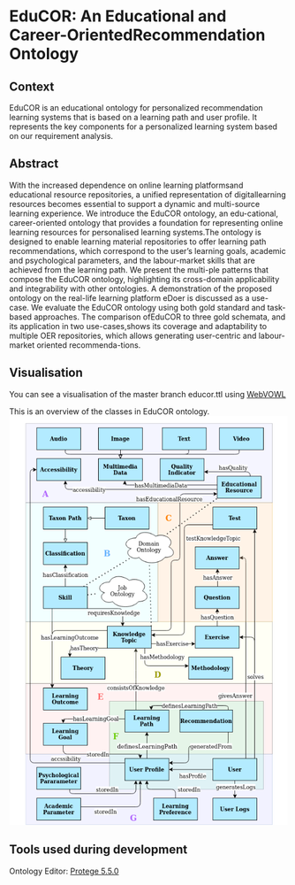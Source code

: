 # EduCOR: An Educational and Career-OrientedRecommendation Ontology
## Context

EduCOR is an educational ontology for personalized recommendation learning systems that is based on a learning path and user profile. It represents the key components for a personalized learning system based on our requirement analysis.

## Abstract

With the increased dependence on online learning platformsand educational resource repositories, a unified representation of digitallearning  resources  becomes  essential  to  support  a  dynamic  and  multi-source learning experience. We introduce the EduCOR ontology, an edu-cational,  career-oriented  ontology  that  provides  a  foundation  for  representing  online  learning  resources  for  personalised  learning  systems.The ontology is designed to enable learning material repositories to offer learning path recommendations, which correspond to the user’s learning goals,  academic  and  psychological  parameters,  and  the  labour-market skills  that  are  achieved  from  the  learning  path.  We  present  the  multi-ple patterns that compose the EduCOR ontology, highlighting its cross-domain applicability and integrability with other ontologies. A demonstration of the proposed ontology on the real-life learning platform eDoer is discussed as a use-case. We evaluate the EduCOR ontology using both gold standard and task-based approaches. The comparison ofEduCOR to three gold schemata, and its application in two use-cases,shows its coverage and adaptability to multiple OER repositories, which allows generating user-centric and labour-market oriented recommenda-tions.

## Visualisation

You can see a visualisation of the master branch educor.ttl using [WebVOWL](http://www.visualdataweb.de/webvowl/)

This is an overview of the classes in EduCOR ontology.
![](EduCOR.png)

## Tools used during development

Ontology Editor: [Protege 5.5.0](https://protege.stanford.edu/products.php#desktop-protege)
